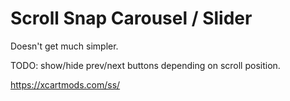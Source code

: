 # Scroll Snap Carousel / Slider

Doesn't get much simpler.

TODO: show/hide prev/next buttons depending on scroll position.

https://xcartmods.com/ss/

